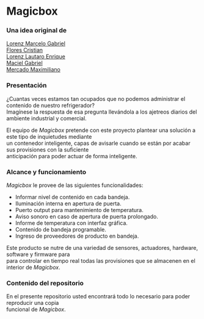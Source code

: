 # Magicbox

### Una idea original de
[Lorenz Marcelo Gabriel]()  
[Flores Cristian](https://github.com/crisflores)  
[Lorenz Lautaro Enrique](https://github.com/LautaroLorenz)  
[Maciel Gabriel](https://github.com/maximilianonahuelmercado)  
[Mercado Maximiliano](https://github.com/maximilianonahuelmercado)  

### Presentación
¿Cuantas veces estamos tan ocupados que no podemos administrar el contenido de nuestro refrigerador?  
Imagínese la respuesta de esa pregunta llevándola a los ajetreos diarios del ambiente industrial y comercial.  
  
El equipo de *Magicbox* pretende con este proyecto plantear una solución a este tipo de inquietudes mediante  
un contenedor inteligente, capas de avisarle cuando se están por acabar sus provisiones con la suficiente  
anticipación para poder actuar de forma inteligente.  
  
### Alcance y funcionamiento
*Magicbox* le provee de las siguientes funcionalidades:
* Informar nivel de contenido en cada bandeja.
* Iluminación interna en apertura de puerta.
* Puerto output para mantenimiento de temperatura.
* Aviso sonoro en caso de apertura de puerta prolongado.
* Informe de temperatura con interfaz gráfica.
* Contenido de bandeja programable.
* Ingreso de proveedores de producto en bandeja.
  
Este producto se nutre de una variedad de sensores, actuadores, hardware, software y firmware para  
para controlar en tiempo real todas las provisiones que se almacenen en el interior de *Magicbox*.  
  
### Contenido del repositorio
En el presente repositorio usted encontrará todo lo necesario para poder reproducir una copia  
funcional de *Magicbox*.